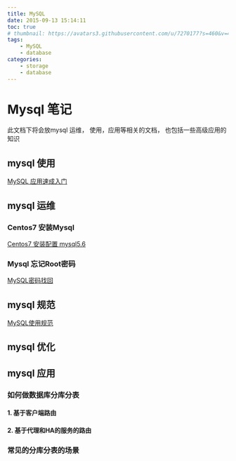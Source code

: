 ```yaml
---
title: MySQL
date: 2015-09-13 15:14:11
toc: true
# thumbnail: https://avatars3.githubusercontent.com/u/7270177?s=460&v=4
tags: 
    - MySQL
    - database 
categories:
    - storage
    - database
---
```


# Mysql 笔记
此文档下将会放mysql 运维， 使用，应用等相关的文档， 也包括一些高级应用的知识

## mysql 使用
[MySQL 应用速成入门](./mysql/catlog.md)

## mysql 运维

###  Centos7 安装Mysql
[Centos7 安装配置 mysql5.6](./mysql/install.md)

###  Mysql 忘记Root密码
[MySQL密码找回](./mysql/passwd.md)

## mysql 规范
[MySQL使用规范](./mysql/standards.md)
## mysql 优化

## mysql 应用

###  如何做数据库分库分表
#### 1. 基于客户端路由

#### 2. 基于代理和HA的服务的路由

### 常见的分库分表的场景


